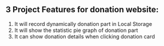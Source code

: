 ## 3 Project Features for donation website:

1. It will record dynamically donation part in Local Storage
2. It will show the statistic pie graph of donation part
3. It can show donation details when clicking donation card
